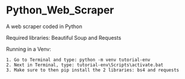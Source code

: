 # Python_Web_Scraper
 A web scraper coded in Python

Required libraries: Beautiful Soup and Requests 

Running in a Venv:

	1. Go to Terminal and type: python -m venv tutorial-env
	2. Next in Terminal, type: tutorial-env\Scripts\activate.bat
	3. Make sure to then pip install the 2 libraries: bs4 and requests